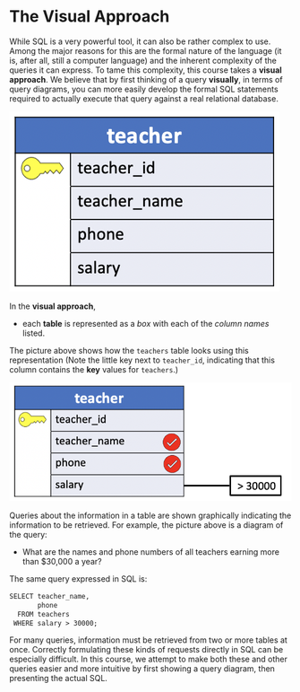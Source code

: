 # The Visual Approach

While SQL is a very powerful tool, it can also be rather complex to use. Among the major reasons for this are the formal nature of the language (it is, after all, still a computer language) and the inherent complexity of the queries it can express. To tame this complexity, this course takes a **visual approach**. We believe that by first thinking of a query **visually**, in terms of query diagrams, you can more easily develop the formal SQL statements required to actually execute that query against a real relational database.

![visual 3](./images/03_visual.png)

In the **visual approach**,
- each **table** is represented as a *box* with each of the *column names* listed.

The picture above shows how the `teachers` table looks using this representation (Note the little key next to `teacher_id`, indicating that this column contains the **key** values for `teachers`.)

![visual 4](./images/04_visual.png)

Queries about the information in a table are shown graphically indicating the information to be retrieved. For example, the picture above is a diagram of the query:

- What are the names and phone numbers of all teachers earning more than $30,000 a year?

The same query expressed in SQL is:

```console
SELECT teacher_name,
       phone
  FROM teachers
 WHERE salary > 30000;
```

For many queries, information must be retrieved from two or more tables at once. Correctly formulating these kinds of requests directly in SQL can be especially difficult. In this course, we attempt to make both these and other queries easier and more intuitive by first showing a query diagram, then presenting the actual SQL.
